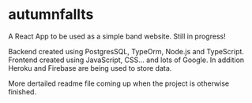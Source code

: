 # autumnfallts

A React App to be used as a simple band website. Still in progress!

Backend created using PostgresSQL, TypeOrm, Node.js and TypeScript.
Frontend created using JavaScript, CSS... and lots of Google.
In addition Heroku and Firebase are being used to store data.

More dertailed readme file coming up when the project is otherwise finished.
